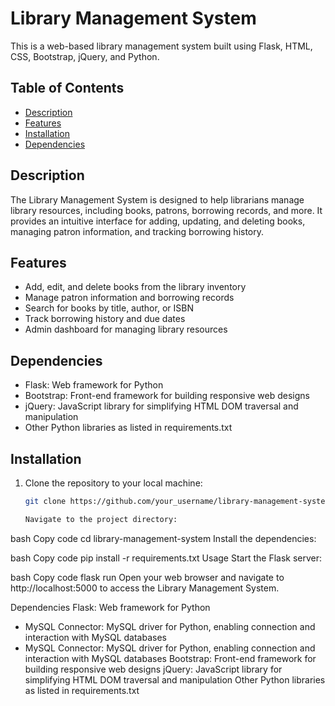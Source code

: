 # Library Management System

This is a web-based library management system built using Flask, HTML, CSS, Bootstrap, jQuery, and Python.

## Table of Contents
- [Description](#description)
- [Features](#features)
- [Installation](#installation)
- [Dependencies](#dependencies)


## Description
The Library Management System is designed to help librarians manage library resources, including books, patrons, borrowing records, and more. It provides an intuitive interface for adding, updating, and deleting books, managing patron information, and tracking borrowing history.

## Features
- Add, edit, and delete books from the library inventory
- Manage patron information and borrowing records
- Search for books by title, author, or ISBN
- Track borrowing history and due dates
- Admin dashboard for managing library resources

## Dependencies
- Flask: Web framework for Python
- Bootstrap: Front-end framework for building responsive web designs
- jQuery: JavaScript library for simplifying HTML DOM traversal and manipulation
- Other Python libraries as listed in requirements.txt

## Installation
1. Clone the repository to your local machine:
   ```bash
   git clone https://github.com/your_username/library-management-system.git

   Navigate to the project directory:

bash
Copy code
cd library-management-system
Install the dependencies:

bash
Copy code
pip install -r requirements.txt
Usage
Start the Flask server:

bash
Copy code
flask run
Open your web browser and navigate to http://localhost:5000 to access the Library Management System.

Dependencies
Flask: Web framework for Python
- MySQL Connector: MySQL driver for Python, enabling connection and interaction with MySQL databases
- MySQL Connector: MySQL driver for Python, enabling connection and interaction with MySQL databases
Bootstrap: Front-end framework for building responsive web designs
jQuery: JavaScript library for simplifying HTML DOM traversal and manipulation
Other Python libraries as listed in requirements.txt

